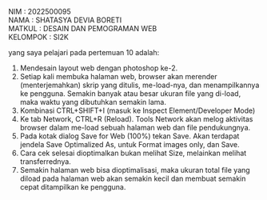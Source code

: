 NIM : 2022500095<br>
NAMA : SHATASYA DEVIA BORETI<br>
MATKUL : DESAIN DAN PEMOGRAMAN WEB<br>
KELOMPOK : SI2K<br>

yang saya pelajari pada pertemuan 10 adalah:<br>
1. Mendesain layout web dengan photoshop ke-2.<br>
2. Setiap kali membuka halaman web, browser akan merender (menterjemahkan) skrip yang ditulis, me-load-nya, dan menampilkannya ke pengguna. Semakin banyak atau besar ukuran file yang di-load, maka waktu yang dibutuhkan semakin lama.<br>
3. Kombinasi CTRL+SHIFT+I (masuk ke Inspect Element/Developer Mode)<br>
4. Ke tab Network, CTRL+R (Reload). Tools Network akan melog aktivitas browser dalam me-load sebuah halaman web dan file pendukungnya.<br>
5. Pada kotak dialog Save for Web (100%) tekan Save. Akan terdapat jendela Save Optimalized As, untuk Format images only, dan Save.<br>
6. Cara cek selesai dioptimalkan bukan melihat Size, melainkan melihat transferrednya.<br>
7. Semakin halaman web bisa dioptimalisasi, maka ukuran total file yang diload pada halaman web akan semakin kecil dan membuat semakin cepat ditampilkan ke pengguna.
